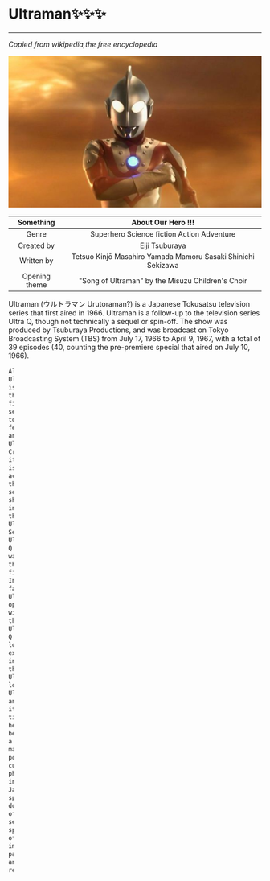 <style>
pre, ins, code {width: 10px !important;}
</style>
# Ultraman:sparkles::sparkles::sparkles:
- - - - -
*Copied from wikipedia,the free encyclopedia*

![Ultraman][1]

|   Something   |                      About Our Hero !!!                      |
|:-------------:|:------------------------------------------------------------:|
|     Genre     |          Superhero Science fiction Action Adventure          |
|   Created by  |                        Eiji Tsuburaya                        |
|   Written by  | Tetsuo Kinjō Masahiro Yamada Mamoru Sasaki Shinichi Sekizawa |
| Opening theme |       "Song of Ultraman" by the Misuzu Children's Choir      |

Ultraman (ウルトラマン Urutoraman?) is a Japanese Tokusatsu television series that first aired in 1966. Ultraman is a follow-up to the television series Ultra Q, though not technically a sequel or spin-off. The show was produced by Tsuburaya Productions, and was broadcast on Tokyo Broadcasting System (TBS) from July 17, 1966 to April 9, 1967, with a total of 39 episodes (40, counting the pre-premiere special that aired on July 10, 1966).

    Although Ultraman is the first series to feature an Ultra-Crusader, it is actually the second show in the Ultra Series.
    Ultra Q was the first. In fact, Ultraman opens with the Ultra Q logo exploding into the Ultraman logo. Ultraman, and its titular hero, 
    became a major pop culture phenomenon in Japan, spawning dozens of sequels, spin-offs, imitators, parodies and remakes.

[1]: ultraman.jpeg "Ha !~"

